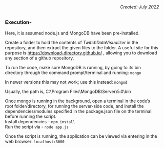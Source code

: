 <h6><p align="right">Created: July 2022</p></h6>

### Execution-
Here, it is assumed node.js and MongoDB have been pre-installed.
  
Create a folder to hold the contents of *TwitchDataVisualizer* in the repository, and then extract the given files to the folder. A useful site for this purpose is https://download-directory.github.io/ , allowing you to download any section of a github repository.
  
To run the code, make sure MongoDB is running, by going to its bin directory through the command prompt/terminal and running:   ```mongo```
  
In newer versions this may not work; use this instead:   ```mongod```
  
Usually, the path is, C:\Program Files\MongoDB\Server\5.0\bin

Once mongo is running in the background, open a terminal in the code’s root folder/directory, for running the server-side code, and install the dependencies/modules specified in the package.json file on the terminal before running the script.   
Install dependencies -   ``` npm install  ```  
Run the script via -   ``` node app.js  ```  

Once the script is running, the application can be viewed via entering in the web browser:   ```localhost:3000```
